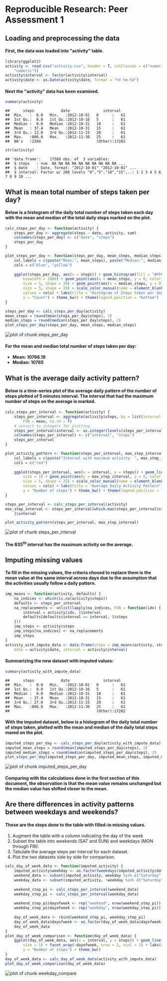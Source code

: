 # Reproducible Research: Peer Assessment 1


## Loading and preprocessing the data

#### First, the data was loaded into "activity" table.


```r
library(ggplot2)
activity <- read.csv("activity.csv", header = T, colClasses = c("numeric", "character", 
    "numeric"))
activity$interval <- factor(activity$interval)
activity$date <- as.Date(activity$date, format = "%Y-%m-%d")
```


#### Next the "activity" data has been examined.


```r
summary(activity)
```

```
##      steps            date               interval    
##  Min.   :  0.0   Min.   :2012-10-01   0      :   61  
##  1st Qu.:  0.0   1st Qu.:2012-10-16   5      :   61  
##  Median :  0.0   Median :2012-10-31   10     :   61  
##  Mean   : 37.4   Mean   :2012-10-31   15     :   61  
##  3rd Qu.: 12.0   3rd Qu.:2012-11-15   20     :   61  
##  Max.   :806.0   Max.   :2012-11-30   25     :   61  
##  NA's   :2304                         (Other):17202
```

```r
str(activity)
```

```
## 'data.frame':	17568 obs. of  3 variables:
##  $ steps   : num  NA NA NA NA NA NA NA NA NA NA ...
##  $ date    : Date, format: "2012-10-01" "2012-10-01" ...
##  $ interval: Factor w/ 288 levels "0","5","10","15",..: 1 2 3 4 5 6 7 8 9 10 ...
```


## What is mean total number of steps taken per day?

#### Below is a histogram of the daily total number of steps taken each day with the mean and median of the total daily steps marked on the plot.


```r
calc_steps_per_day <- function(activity) {
    steps_per_day <- aggregate(steps ~ date, activity, sum)
    colnames(steps_per_day) <- c("date", "steps")
    steps_per_day
}

plot_steps_per_day <- function(steps_per_day, mean_steps, median_steps) {
    col_labels = c(paste("Mean:", mean_steps), paste("Median:", median_steps))
    cols = c("blue", "yellow")
    
    ggplot(steps_per_day, aes(x = steps)) + geom_histogram(fill = "#FF6666", 
        binwidth = 1000) + geom_point(aes(x = mean_steps, y = 0, color = "green"), 
        size = 5, shape = 20) + geom_point(aes(x = median_steps, y = 0, color = "yellow"), 
        size = 5, shape = 20) + scale_color_manual(name = element_blank(), labels = col_labels, 
        values = cols) + labs(title = "Histogram of Steps taken per day", x = "Number of Steps", 
        y = "Count") + theme_bw() + theme(legend.position = "bottom")
}

steps_per_day <- calc_steps_per_day(activity)
mean_steps = round(mean(steps_per_day$steps), 2)
median_steps = round(median(steps_per_day$steps), 2)
plot_steps_per_day(steps_per_day, mean_steps, median_steps)
```

![plot of chunk steps_per_day](figure/steps_per_day.png) 


#### For the mean and median total number of steps taken per day:
- **Mean: 10766.19**
- **Median: 10765**


## What is the average daily activity pattern?

#### Below is a time-series plot of the average daily pattern of the number of steps plotted of 5 minutes interval. The interval that had the maximum number of steps on the average is marked.



```r
calc_steps_per_interval <- function(activity) {
    steps_per_interval <- aggregate(activity$steps, by = list(interval = activity$interval), 
        FUN = mean, na.rm = T)
    # convert to integers for plotting
    steps_per_interval$interval <- as.integer(levels(steps_per_interval$interval)[steps_per_interval$interval])
    colnames(steps_per_interval) <- c("interval", "steps")
    steps_per_interval
}

plot_activity_pattern <- function(steps_per_interval, max_step_interval) {
    col_labels = c(paste("Interval with maximum activity: ", max_step_interval))
    cols = c("red")
    
    ggplot(steps_per_interval, aes(x = interval, y = steps)) + geom_line(color = "black", 
        size = 1) + geom_point(aes(x = max_step_interval, y = 0, color = "red"), 
        size = 5, shape = 25) + scale_color_manual(name = element_blank(), labels = col_labels, 
        values = cols) + labs(title = "Average Daily Activity Pattern", x = "Interval", 
        y = "Number of steps") + theme_bw() + theme(legend.position = "bottom")
}

steps_per_interval <- calc_steps_per_interval(activity)
max_step_interval <- steps_per_interval[which.max(steps_per_interval$steps), 
    ]$interval

plot_activity_pattern(steps_per_interval, max_step_interval)
```

![plot of chunk steps_per_interval](figure/steps_per_interval.png) 


#### The **835<sup>th</sup> interval** has the maximum activity on the average.


## Imputing missing values

#### To fill in the missing values, the criteria chosed to replace them is the mean value at the same interval across days due to the assumption that the activities usually follow a daily pattern.



```r
imp_means <- function(activity, defaults) {
    na_indices <- which(is.na(activity$steps))
    defaults <- steps_per_interval
    na_replacements <- unlist(lapply(na_indices, FUN = function(idx) {
        interval = activity[idx, ]$interval
        defaults[defaults$interval == interval, ]$steps
    }))
    imp_steps <- activity$steps
    imp_steps[na_indices] <- na_replacements
    imp_steps
}
activity_with_impute_data <- data.frame(steps = imp_means(activity, steps_per_interval), 
    date = activity$date, interval = activity$interval)
```


#### Summarizing the new dataset with imputed values:

```r
summary(activity_with_impute_data)
```

```
##      steps            date               interval    
##  Min.   :  0.0   Min.   :2012-10-01   0      :   61  
##  1st Qu.:  0.0   1st Qu.:2012-10-16   5      :   61  
##  Median :  0.0   Median :2012-10-31   10     :   61  
##  Mean   : 37.4   Mean   :2012-10-31   15     :   61  
##  3rd Qu.: 27.0   3rd Qu.:2012-11-15   20     :   61  
##  Max.   :806.0   Max.   :2012-11-30   25     :   61  
##                                       (Other):17202
```


#### With the imputed dataset, below is a histogram of the daily total number of steps taken, plotted with the mean and median of the daily total steps mared on the plot.


```r
imputed_steps_per_day <- calc_steps_per_day(activity_with_impute_data)
imputed_mean_steps = round(mean(imputed_steps_per_day$steps), 2)
imputed_median_steps = round(median(imputed_steps_per_day$steps), 2)
plot_steps_per_day(imputed_steps_per_day, imputed_mean_steps, imputed_median_steps)
```

![plot of chunk imputed_steps_per_day](figure/imputed_steps_per_day.png) 


#### Comparing with the calculations done in the first section of this document, the observation is that the mean value remains unchanged but the median value has shifted closer to the mean.


## Are there differences in activity patterns between weekdays and weekends?

#### These are the steps done to the table with filled-in missing values.

1. Augment the table with a column indicating the day of the week
2. Subset the table into weekends (SAT and SUN) and weekdays (MON through FRI).
3. Tabulate the average steps per interval for each dataset.
4. Plot the two datasets side by side for comparison.


```r
calc_day_of_week_data <- function(imputed_activity) {
    imputed_activity$weekday <- as.factor(weekdays(imputed_activity$date))
    weekend_data <- subset(imputed_activity, weekday %in% c("Saturday", "Sunday"))
    weekday_data <- subset(imputed_activity, !weekday %in% c("Saturday", "Sunday"))
    
    weekend_step_pi <- calc_steps_per_interval(weekend_data)
    weekday_step_pi <- calc_steps_per_interval(weekday_data)
    
    weekend_step_pi$dayofweek <- rep("weekend", nrow(weekend_step_pi))
    weekday_step_pi$dayofweek <- rep("weekday", nrow(weekday_step_pi))
    
    day_of_week_data <- rbind(weekend_step_pi, weekday_step_pi)
    day_of_week_data$dayofweek <- as.factor(day_of_week_data$dayofweek)
    day_of_week_data
}
plot_day_of_week_comparison <- function(day_of_week_data) {
    ggplot(day_of_week_data, aes(x = interval, y = steps)) + geom_line(color = "blue", 
        size = 1) + facet_wrap(~dayofweek, nrow = 2, ncol = 1) + labs(x = "Interval", 
        y = "Number of steps") + theme_bw()
}
day_of_week_data <- calc_day_of_week_data(activity_with_impute_data)
plot_day_of_week_comparison(day_of_week_data)
```

![plot of chunk weekday_compare](figure/weekday_compare.png) 




